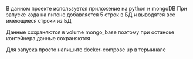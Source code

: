 В данном проекте используется приложение на python и mongoDB
При запуске кода на питоне добавляется 5 строк в БД и выводятся все имеющиеся строки из БД

Данные сохраняются в volume mongo_base поэтому при останоке контейнера данные сохраняются 

Для запуска просто напишите docker-compose up в терминале
